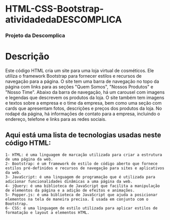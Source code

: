 # HTML-CSS-Bootstrap-atividadedaDESCOMPLICA
  ### Projeto da Descomplica 
 
 # Descrição
 Este código HTML cria um site para uma loja virtual de cosméticos. Ele utiliza o framework Bootstrap para fornecer estilos e recursos de navegação para a página. O site tem uma barra de navegação no topo da página com links para as seções "Quem Somos", "Nossos Produtos" e "Nosso Time". Abaixo da barra de navegação, há um carousel com imagens e legendas que descrevem os produtos da loja. O site também tem imagens e textos sobre a empresa e o time da empresa, bem como uma seção com cards que apresentam fotos, descrições e preços dos produtos da loja. No rodapé da página, há informações de contato para a empresa, incluindo o endereço, telefone e links para as redes sociais.

## Aqui está uma lista de tecnologias usadas neste código HTML: 

    1- HTML: é uma linguagem de marcação utilizada para criar a estrutura de uma página da web.
    2- Bootstrap: é um framework de estilo de código aberto que fornece estilos pré-definidos e recursos de navegação para sites e aplicativos da web.
    3- JavaScript: é uma linguagem de programação que é utilizada para adicionar funcionalidades dinâmicas a uma página da web.
    4- jQuery: é uma biblioteca de JavaScript que facilita a manipulação de elementos da página e a adição de efeitos e animações.
    5- Popper.js: é uma biblioteca de JavaScript que ajuda a posicionar elementos na tela de maneira precisa. É usada em conjunto com o Bootstrap.
    6- CSS: é uma linguagem de estilo utilizada para aplicar estilos de formatação e layout a elementos HTML.